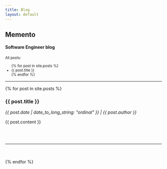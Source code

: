 ```yaml
---
title: Blog
layout: default
---
```


<section>
	<h1>Memento</h1>
	<h4>Software Engineer blog</h4>
</section>
<section>
	<small>
		<div>All posts:</div>
		<ul>
			{% for post in site.posts %}
				<li>{{ post.title }}</li>
			{% endfor %}
		</ul>
	</small>
	<hr />
</section>
<section>
  {% for post in site.posts %}
	<article>
		<h1>{{ post.title }}</h1>
		<p><i>{{ post.date | date_to_long_string: "ordinal" }} | {{ post.author }}</i></p>
		<p>
			{{ post.content }}
		</p>
	</article>
	<br />
	<br />
	<hr />
	<br />
	<br />
  {% endfor %}
</section>

<script type="text/x-mathjax-config">
MathJax.Hub.Config({
    TeX: {
      equationNumbers: {
        autoNumber: "AMS"
      }
    },
    tex2jax: {
    inlineMath: [ ['$', '$'] ],
    displayMath: [ ['$$', '$$'] ],
    processEscapes: true,
  }
});
MathJax.Hub.Register.MessageHook("Math Processing Error",function (message) {
	  alert("Math Processing Error: "+message[1]);
	});
MathJax.Hub.Register.MessageHook("TeX Jax - parse error",function (message) {
	  alert("Math Processing Error: "+message[1]);
	});
</script>
<script type="text/javascript" async
  src="https://cdn.mathjax.org/mathjax/latest/MathJax.js?config=TeX-MML-AM_CHTML">
</script>
